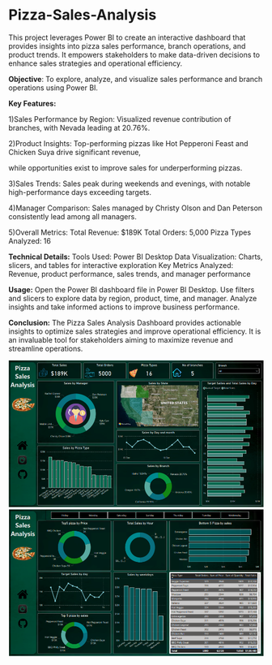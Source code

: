 # Pizza-Sales-Analysis
This project leverages Power BI to create an interactive dashboard that provides insights into pizza sales performance, branch operations, and product trends. 
It empowers stakeholders to make data-driven decisions to enhance sales strategies and operational efficiency.

**Objective**: To explore, analyze, and visualize sales performance and branch operations using Power BI.

**Key Features:**

1)Sales Performance by Region:
Visualized revenue contribution of branches, 
with Nevada leading at 20.76%.

2)Product Insights:
Top-performing pizzas like Hot Pepperoni Feast and Chicken Suya drive significant revenue,

while opportunities exist to improve sales for underperforming pizzas.

3)Sales Trends:
Sales peak during weekends and evenings, 
with notable high-performance days exceeding targets.

4)Manager Comparison:
Sales managed by Christy Olson and Dan
Peterson consistently lead among all managers.

5)Overall Metrics:
Total Revenue: $189K
Total Orders: 5,000
Pizza Types Analyzed: 16


**Technical Details:**
Tools Used: Power BI Desktop
Data Visualization: Charts, slicers, and tables for interactive exploration
Key Metrics Analyzed: Revenue, product performance, sales trends, and manager performance


**Usage:**
Open the Power BI dashboard file in Power BI Desktop.
Use filters and slicers to explore data by region, product, time, and manager.
Analyze insights and take informed actions to improve business performance.


**Conclusion:**
The Pizza Sales Analysis Dashboard provides actionable insights to optimize sales strategies and improve operational efficiency.
It is an invaluable tool for stakeholders aiming to maximize revenue and streamline operations.


![Dashboard1](Images/Dashboard1.png)
![Dashboard2](Images/Dashboard2.png)


